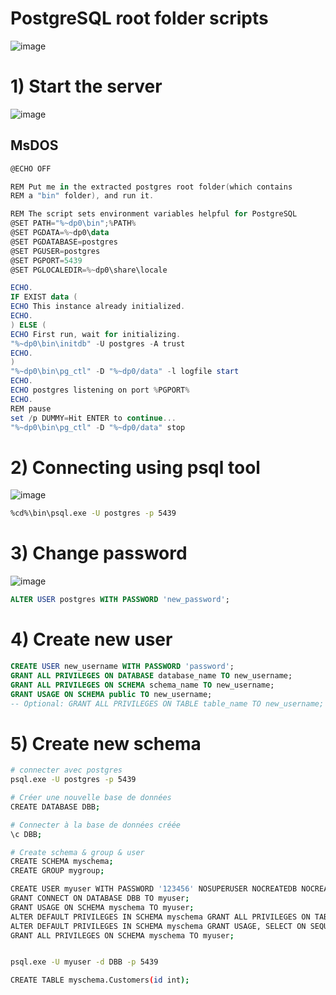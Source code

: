 # PostgreSQL root folder scripts
![image](https://github.com/boubkhaled/postgre-portable-scripts/assets/18572114/b325954d-0fa0-4591-80d3-a2070fd9cc24)


# 1) Start the server

![image](https://github.com/boubkhaled/postgre-portable-scripts/assets/18572114/3bfc25bf-46ae-454a-ade3-8ce87676a0fa)

## MsDOS
```powershell
@ECHO OFF

REM Put me in the extracted postgres root folder(which contains 
REM a "bin" folder), and run it.

REM The script sets environment variables helpful for PostgreSQL
@SET PATH="%~dp0\bin";%PATH%
@SET PGDATA=%~dp0\data
@SET PGDATABASE=postgres
@SET PGUSER=postgres
@SET PGPORT=5439
@SET PGLOCALEDIR=%~dp0\share\locale

ECHO.
IF EXIST data (
ECHO This instance already initialized.
ECHO.
) ELSE (
ECHO First run, wait for initializing.
"%~dp0\bin\initdb" -U postgres -A trust
ECHO.
)
"%~dp0\bin\pg_ctl" -D "%~dp0/data" -l logfile start
ECHO.
ECHO postgres listening on port %PGPORT%
ECHO.
REM pause
set /p DUMMY=Hit ENTER to continue...
"%~dp0\bin\pg_ctl" -D "%~dp0/data" stop
```

# 2) Connecting using psql tool
![image](https://github.com/boubkhaled/postgre-portable-scripts/assets/18572114/a3bb42c5-0cdf-44c8-964a-11703303af2c)

```bash
%cd%\bin\psql.exe -U postgres -p 5439
```

# 3) Change password
![image](https://github.com/boubkhaled/postgre-portable-scripts/assets/18572114/1d30093b-0be2-4d2c-b18f-95322635169e)

```sql
ALTER USER postgres WITH PASSWORD 'new_password';
```

# 4) Create new user
```sql
CREATE USER new_username WITH PASSWORD 'password';
GRANT ALL PRIVILEGES ON DATABASE database_name TO new_username;
GRANT ALL PRIVILEGES ON SCHEMA schema_name TO new_username;
GRANT USAGE ON SCHEMA public TO new_username;
-- Optional: GRANT ALL PRIVILEGES ON TABLE table_name TO new_username;
```

# 5) Create new schema
```bash
# connecter avec postgres
psql.exe -U postgres -p 5439

# Créer une nouvelle base de données
CREATE DATABASE DBB;

# Connecter à la base de données créée
\c DBB;

# Create schema & group & user
CREATE SCHEMA myschema;
CREATE GROUP mygroup;

CREATE USER myuser WITH PASSWORD '123456' NOSUPERUSER NOCREATEDB NOCREATEROLE;
GRANT CONNECT ON DATABASE DBB TO myuser;
GRANT USAGE ON SCHEMA myschema TO myuser;
ALTER DEFAULT PRIVILEGES IN SCHEMA myschema GRANT ALL PRIVILEGES ON TABLES TO myuser;
ALTER DEFAULT PRIVILEGES IN SCHEMA myschema GRANT USAGE, SELECT ON SEQUENCES TO myuser;
GRANT ALL PRIVILEGES ON SCHEMA myschema TO myuser;


psql.exe -U myuser -d DBB -p 5439

CREATE TABLE myschema.Customers(id int);
```
